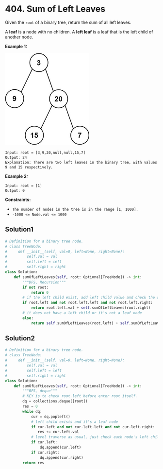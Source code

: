 # 404. Sum of Left Leaves

Given the `root` of a binary tree, return the sum of all left leaves.

A **leaf** is a node with no children. A **left leaf** is a leaf that is the left child of another node.



**Example 1:**

![img.png](img.png)

```
Input: root = [3,9,20,null,null,15,7]
Output: 24
Explanation: There are two left leaves in the binary tree, with values 9 and 15 respectively.
```

**Example 2:**
```
Input: root = [1]
Output: 0
```

**Constraints:**

* `The number of nodes in the tree is in the range [1, 1000].`
* `-1000 <= Node.val <= 1000`

## Solution1

```python
# Definition for a binary tree node.
# class TreeNode:
#     def __init__(self, val=0, left=None, right=None):
#         self.val = val
#         self.left = left
#         self.right = right
class Solution:
    def sumOfLeftLeaves(self, root: Optional[TreeNode]) -> int:
        """DFS, Recursion""" 
        if not root:
            return 0
        # if the left child exist, add left child value and check the right
        if root.left and not root.left.left and not root.left.right:
            return root.left.val + self.sumOfLeftLeaves(root.right)
        # it does not have a left child or it's not a leaf node
        else:
            return self.sumOfLeftLeaves(root.left) + self.sumOfLeftLeaves(root.right) 
```


## Solution2

```python
# Definition for a binary tree node.
# class TreeNode:
#     def __init__(self, val=0, left=None, right=None):
#         self.val = val
#         self.left = left
#         self.right = right
class Solution:
    def sumOfLeftLeaves(self, root: Optional[TreeNode]) -> int:
        """BFS, deque"""
        # KEY is to check root.left before enter root itself.
        dq = collections.deque([root])
        res = 0
        while dq:
            cur = dq.popleft()
            # left child exists and it's a leaf node
            if cur.left and not cur.left.left and not cur.left.right:
               res += cur.left.val
            # level traverse as usual, just check each node's left child
            if cur.left:
                dq.append(cur.left) 
            if cur.right:
                dq.append(cur.right)
        return res
```
